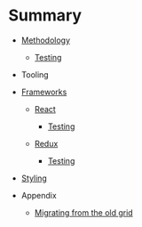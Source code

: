 # Summary

- [Methodology](./methodology/index.md)

  - [Testing](./methodology/testing.md)

- Tooling

- [Frameworks](./frameworks/index.md)

  - [React](./frameworks/react/index.md)
    - [Testing](./frameworks/react/testing.md)

  - [Redux](./frameworks/redux/index.md)
    - [Testing](./frameworks/redux/testing.md)

- [Styling](./styling/index.md)

- Appendix
    - [Migrating from the old grid](./appendix/migrating-from-the-old-grid.md)